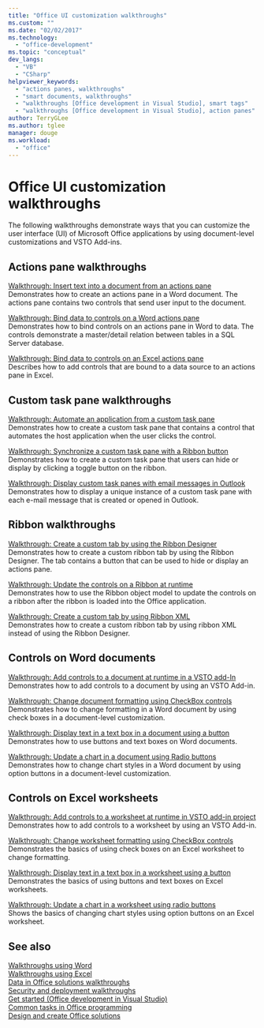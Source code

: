 ```yaml
---
title: "Office UI customization walkthroughs"
ms.custom: ""
ms.date: "02/02/2017"
ms.technology: 
  - "office-development"
ms.topic: "conceptual"
dev_langs: 
  - "VB"
  - "CSharp"
helpviewer_keywords: 
  - "actions panes, walkthroughs"
  - "smart documents, walkthroughs"
  - "walkthroughs [Office development in Visual Studio], smart tags"
  - "walkthroughs [Office development in Visual Studio], action panes"
author: TerryGLee
ms.author: tglee
manager: douge
ms.workload: 
  - "office"
---
```

# Office UI customization walkthroughs
  The following walkthroughs demonstrate ways that you can customize the user interface (UI) of Microsoft Office applications by using document-level customizations and VSTO Add-ins.  
  
## Actions pane walkthroughs  
 [Walkthrough: Insert text into a document from an actions pane](../vsto/walkthrough-inserting-text-into-a-document-from-an-actions-pane.md)  
 Demonstrates how to create an actions pane in a Word document. The actions pane contains two controls that send user input to the document.  
  
 [Walkthrough: Bind data to controls on a Word actions pane](../vsto/walkthrough-binding-data-to-controls-on-a-word-actions-pane.md)  
 Demonstrates how to bind controls on an actions pane in Word to data. The controls demonstrate a master/detail relation between tables in a SQL Server database.  
  
 [Walkthrough: Bind data to controls on an Excel actions pane](../vsto/walkthrough-binding-data-to-controls-on-an-excel-actions-pane.md)  
 Describes how to add controls that are bound to a data source to an actions pane in Excel.  
  
## Custom task pane walkthroughs  
 [Walkthrough: Automate an application from a custom task pane](../vsto/walkthrough-automating-an-application-from-a-custom-task-pane.md)  
 Demonstrates how to create a custom task pane that contains a control that automates the host application when the user clicks the control.  
  
 [Walkthrough: Synchronize a custom task pane with a Ribbon button](../vsto/walkthrough-synchronizing-a-custom-task-pane-with-a-ribbon-button.md)  
 Demonstrates how to create a custom task pane that users can hide or display by clicking a toggle button on the ribbon.  
  
 [Walkthrough: Display custom task panes with email messages in Outlook](../vsto/walkthrough-displaying-custom-task-panes-with-e-mail-messages-in-outlook.md)  
 Demonstrates how to display a unique instance of a custom task pane with each e-mail message that is created or opened in Outlook.  
  
## Ribbon walkthroughs  
 [Walkthrough: Create a custom tab by using the Ribbon Designer](../vsto/walkthrough-creating-a-custom-tab-by-using-the-ribbon-designer.md)  
 Demonstrates how to create a custom ribbon tab by using the Ribbon Designer. The tab contains a button that can be used to hide or display an actions pane.  
  
 [Walkthrough: Update the controls on a Ribbon at runtime](../vsto/walkthrough-updating-the-controls-on-a-ribbon-at-run-time.md)  
 Demonstrates how to use the Ribbon object model to update the controls on a ribbon after the ribbon is loaded into the Office application.  
  
 [Walkthrough: Create a custom tab by using Ribbon XML](../vsto/walkthrough-creating-a-custom-tab-by-using-ribbon-xml.md)  
 Demonstrates how to create a custom ribbon tab by using ribbon XML instead of using the Ribbon Designer.  
  
## Controls on Word documents  
 [Walkthrough: Add controls to a document at runtime in a VSTO add-In](../vsto/walkthrough-adding-controls-to-a-document-at-run-time-in-a-vsto-add-in.md)  
 Demonstrates how to add controls to a document by using an VSTO Add-in.  
  
 [Walkthrough: Change document formatting using CheckBox controls](../vsto/walkthrough-changing-document-formatting-using-checkbox-controls.md)  
 Demonstrates how to change formatting in a Word document by using check boxes in a document-level customization.  
  
 [Walkthrough: Display text in a text box in a document using a button](../vsto/walkthrough-displaying-text-in-a-text-box-in-a-document-using-a-button.md)  
 Demonstrates how to use buttons and text boxes on Word documents.  
  
 [Walkthrough: Update a chart in a document using Radio buttons](../vsto/walkthrough-updating-a-chart-in-a-document-using-radio-buttons.md)  
 Demonstrates how to change chart styles in a Word document by using option buttons in a document-level customization.  
  
## Controls on Excel worksheets  
 [Walkthrough: Add controls to a worksheet at runtime in VSTO add-in project](../vsto/walkthrough-adding-controls-to-a-worksheet-at-run-time-in-vsto-add-in-project.md)  
 Demonstrates how to add controls to a worksheet by using an VSTO Add-in.  
  
 [Walkthrough: Change worksheet formatting using CheckBox controls](../vsto/walkthrough-changing-worksheet-formatting-using-checkbox-controls.md)  
 Demonstrates the basics of using check boxes on an Excel worksheet to change formatting.  
  
 [Walkthrough: Display text in a text box in a worksheet using a button](../vsto/walkthrough-displaying-text-in-a-text-box-in-a-worksheet-using-a-button.md)  
 Demonstrates the basics of using buttons and text boxes on Excel worksheets.  
  
 [Walkthrough: Update a chart in a worksheet using radio buttons](../vsto/walkthrough-updating-a-chart-in-a-worksheet-using-radio-buttons.md)  
 Shows the basics of changing chart styles using option buttons on an Excel worksheet.  
  
## See also  
 [Walkthroughs using Word](../vsto/walkthroughs-using-word.md)   
 [Walkthroughs using Excel](../vsto/walkthroughs-using-excel.md)   
 [Data in Office solutions walkthroughs](../vsto/data-in-office-solutions-walkthroughs.md)   
 [Security and deployment walkthroughs](../vsto/security-and-deployment-walkthroughs.md)   
 [Get started &#40;Office development in Visual Studio&#41;](../vsto/getting-started-office-development-in-visual-studio.md)   
 [Common tasks in Office programming](../vsto/common-tasks-in-office-programming.md)   
 [Design and create Office solutions](../vsto/designing-and-creating-office-solutions.md)  
  
  